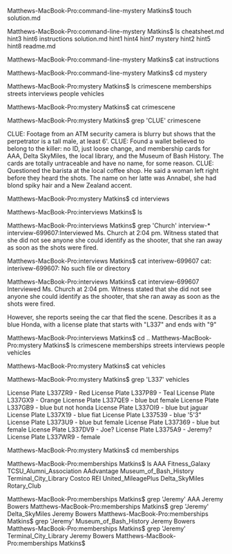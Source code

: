 Matthews-MacBook-Pro:command-line-mystery Matkins$ touch solution.md

Matthews-MacBook-Pro:command-line-mystery Matkins$ ls
cheatsheet.md	hint3		hint6		instructions	solution.md
hint1		hint4		hint7		mystery
hint2		hint5		hint8		readme.md

Matthews-MacBook-Pro:command-line-mystery Matkins$ cat instructions

Matthews-MacBook-Pro:command-line-mystery Matkins$ cd mystery

Matthews-MacBook-Pro:mystery Matkins$ ls
crimescene	memberships	streets
interviews	people		vehicles

Matthews-MacBook-Pro:mystery Matkins$ cat crimescene

Matthews-MacBook-Pro:mystery Matkins$ grep 'CLUE' crimescene

CLUE: Footage from an ATM security camera is blurry but shows that the perpetrator is a tall male, at least 6'.
CLUE: Found a wallet believed to belong to the killer: no ID, just loose change, and membership cards for AAA, Delta SkyMiles, the local library, and the Museum of Bash History. The cards are totally untraceable and have no name, for some reason.
CLUE: Questioned the barista at the local coffee shop. He said a woman left right before they heard the shots. The name on her latte was Annabel, she had blond spiky hair and a New Zealand accent.

Matthews-MacBook-Pro:mystery Matkins$ cd interviews

Matthews-MacBook-Pro:interviews Matkins$ ls

Matthews-MacBook-Pro:interviews Matkins$ grep 'Church' interview-*
interview-699607:Interviewed Ms. Church at 2:04 pm.  Witness stated that she did not see anyone she could identify as the shooter, that she ran away as soon as the shots were fired.

Matthews-MacBook-Pro:interviews Matkins$ cat interivew-699607
cat: interivew-699607: No such file or directory

Matthews-MacBook-Pro:interviews Matkins$ cat interview-699607
Interviewed Ms. Church at 2:04 pm.  Witness stated that she did not see anyone she could identify as the shooter, that she ran away as soon as the shots were fired.

However, she reports seeing the car that fled the scene.  Describes it as a blue Honda, with a license plate that starts with "L337" and ends with "9"

Matthews-MacBook-Pro:interviews Matkins$ cd .. 
Matthews-MacBook-Pro:mystery Matkins$ ls
crimescene	memberships	streets
interviews	people		vehicles

Matthews-MacBook-Pro:mystery Matkins$ cat vehicles

Matthews-MacBook-Pro:mystery Matkins$ grep 'L337' vehicles

License Plate L337ZR9 - Red
License Plate L337P89 - Teal
License Plate L337GX9 - Orange
License Plate L337QE9 - blue but female
License Plate L337GB9 - blue but not honda
License Plate L337OI9 - blue but jaguar
License Plate L337X19 - blue fiat
License Plate L337539 - blue '5'3"
License Plate L3373U9 - blue but female
License Plate L337369 - blue but female
License Plate L337DV9 - Joe?
License Plate L3375A9 - Jeremy?
License Plate L337WR9 - female

Matthews-MacBook-Pro:mystery Matkins$ cd memberships

Matthews-MacBook-Pro:memberships Matkins$ ls
AAA			Fitness_Galaxy		TCSU_Alumni_Association
AAdvantage		Museum_of_Bash_History	Terminal_City_Library
Costco			REI			United_MileagePlus
Delta_SkyMiles		Rotary_Club

Matthews-MacBook-Pro:memberships Matkins$ grep 'Jeremy' AAA
Jeremy Bowers
Matthews-MacBook-Pro:memberships Matkins$ grep 'Jeremy' Delta_SkyMiles 
Jeremy Bowers
Matthews-MacBook-Pro:memberships Matkins$ grep 'Jeremy' Museum_of_Bash_History 
Jeremy Bowers
Matthews-MacBook-Pro:memberships Matkins$ grep 'Jeremy' Terminal_City_Library 
Jeremy Bowers
Matthews-MacBook-Pro:memberships Matkins$ 




